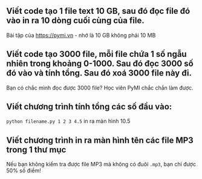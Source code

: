 ## Viết code tạo 1 file text 10 GB, sau đó đọc file đó vào in ra 10 dòng cuối cùng của file.

Bài tập của https://pymi.vn - nhớ là 10 GB không phải 10 MB

## Viết code tạo 3000 file, mỗi file chứa 1 số ngẫu nhiên trong khoảng 0-1000. Sau đó đọc 3000 số đó vào và tính tổng. Sau đó xoá 3000 file này đi.
Bạn có chắc mình đọc được 3000 file? Học viên PyMI chắc chắn làm được.

## Viết chương trình tính tổng các số đầu vào:
`python filename.py 1 2 3 4.5`
in ra màn hình 10.5

## Viết chương trình in ra màn hình tên các file MP3 trong 1 thư mục
Nếu bạn không kiểm tra được file MP3 mà không có đuôi `.mp3`, bạn chỉ được 50% số điểm!
